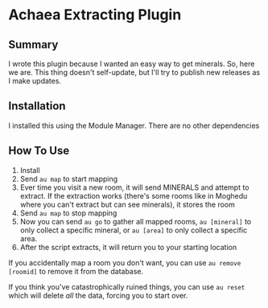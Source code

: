# Achaea Extracting Plugin

## Summary

I wrote this plugin because I wanted an easy way to get minerals. So, here we are. This thing doesn't self-update, but I'll try to publish new releases as I make updates.

## Installation

I installed this using the Module Manager. There are no other dependencies

## How To Use

1. Install
1. Send `au map` to start mapping
1. Ever time you visit a new room, it will send MINERALS and attempt to extract. If the extraction works (there's some rooms like in Moghedu where you can't extract but can see minerals), it stores the room
1. Send `au map` to stop mapping
1. Now you can send `au go` to gather all mapped rooms, `au [mineral]` to only collect a specific mineral, or `au [area]` to only collect a specific area.
1. After the script extracts, it will return you to your starting location

If you accidentally map a room you don't want, you can use `au remove [roomid]` to remove it from the database.

If you think you've catastrophically ruined things, you can use `au reset` which will delete *all* the data, forcing you to start over.
